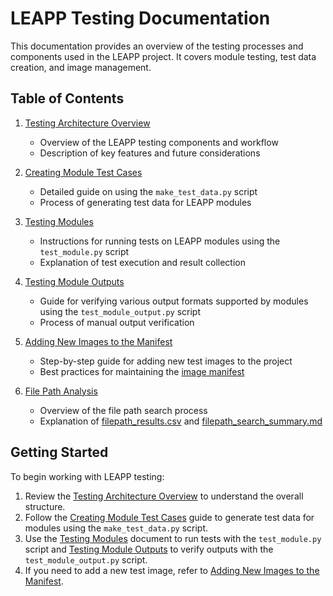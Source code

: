 # LEAPP Testing Documentation

This documentation provides an overview of the testing processes and components used in the LEAPP project. It covers module testing, test data creation, and image management.

## Table of Contents

1. [Testing Architecture Overview](testing_architecture_overview.md)
   - Overview of the LEAPP testing components and workflow
   - Description of key features and future considerations

2. [Creating Module Test Cases](create_module_test_cases.md)
   - Detailed guide on using the `make_test_data.py` script
   - Process of generating test data for LEAPP modules

3. [Testing Modules](testing_modules.md)
   - Instructions for running tests on LEAPP modules using the `test_module.py` script
   - Explanation of test execution and result collection

4. [Testing Module Outputs](testing_module_outputs.md)
   - Guide for verifying various output formats supported by modules using the `test_module_output.py` script
   - Process of manual output verification

5. [Adding New Images to the Manifest](guide_adding_images.md)
   - Step-by-step guide for adding new test images to the project
   - Best practices for maintaining the [image manifest](../image_manifest.json)

6. [File Path Analysis](filepath_analysis.md)
   - Overview of the file path search process
   - Explanation of [filepath_results.csv](../filepath_results.csv) and [filepath_search_summary.md](../filepath_search_summary.md)

## Getting Started

To begin working with LEAPP testing:

1. Review the [Testing Architecture Overview](testing_architecture_overview.md) to understand the overall structure.
2. Follow the [Creating Module Test Cases](create_module_test_cases.md) guide to generate test data for modules using the `make_test_data.py` script.
3. Use the [Testing Modules](testing_modules.md) document to run tests with the `test_module.py` script and [Testing Module Outputs](testing_module_outputs.md) to verify outputs with the `test_module_output.py` script.
4. If you need to add a new test image, refer to [Adding New Images to the Manifest](guide_adding_images.md).


